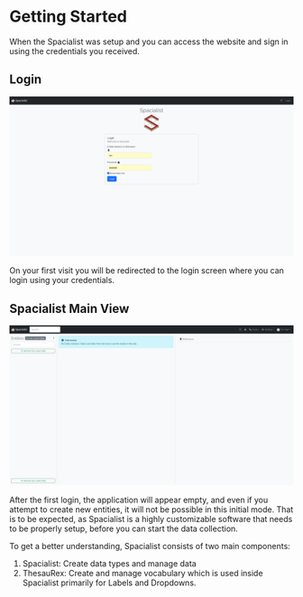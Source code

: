 # Getting Started

When the Spacialist was setup and you can access the website and sign in using the credentials you received.

## Login

![Login Screen](./images/getting-started/1-sp-login.png)

On your first visit you will be redirected to the login screen where you can login using your credentials.

## Spacialist Main View

![Main View](./images/getting-started/2-sp-empty.png)

After the first login, the application will appear empty, and even if you attempt to create new entities, it will not be possible in this initial mode.
That is to be expected, as Spacialist is a highly customizable software that needs to be properly setup, before you can start the data collection.

To get a better understanding, Spacialist consists of two main components: 

1. Spacialist: Create data types and manage data
2. ThesauRex: Create and manage vocabulary which is used inside Spacialist primarily for Labels and Dropdowns.


  